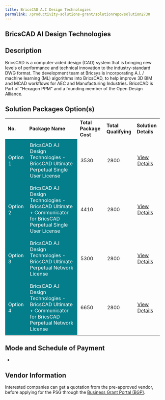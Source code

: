 ```yaml
---
title: BricsCAD A.I Design Technologies
permalink: /productivity-solutions-grant/solutionrepo/solution2730
---
```


## BricsCAD AI Design Technologies

## Description

BricsCAD is a computer-aided design (CAD) system that is bringing new levels of performance and technical innovation to the industry-standard DWG format. The development team at Bricsys is incorporating A.I. / machine learning (ML) algorithms into BricsCAD, to help improve 3D BIM and MCAD workflows for AEC and Manufacturing Industries.
BricsCAD is Part of "Hexagon PPM" and a founding member of the Open Design Alliance.

## Solution Packages Option(s)

<table>
<tr>
<td><b>No.</b></td>
<td><b>Package Name</b></td>
<td><b>Total Package Cost</b></td>
<td><b>Total Qualifying</b></td>
<td><b>Solution Details</b></td>
</tr>
<tr>
<td style='padding: 10px; background-color: #037E8A; color: #FFFFFF;'>Option 1</td>
<td style='padding: 10px; background-color: #037E8A; color: #FFFFFF;'>BricsCAD A.I Design Technologies - BricsCAD Ultimate Perpetual Single User License</td>
<td style='padding: 10px;'>3530</td>
<td style='padding: 10px;'>2800</td>
<td style='padding: 10px;'><a href='https://www.gobusiness.gov.sg/images/psg/ACA_Pacific_20210038_Desensitised_Annex_3_Part_1.pdf' target='_blank'>View Details</a></td>
</tr>
<tr>
<td style='padding: 10px; background-color: #037E8A; color: #FFFFFF;'>Option 2</td>
<td style='padding: 10px; background-color: #037E8A; color: #FFFFFF;'>BricsCAD A.I Design Technologies - BricsCAD Ultimate + Communicator for BricsCAD Perpetual Single User License</td>
<td style='padding: 10px;'>4410</td>
<td style='padding: 10px;'>2800</td>
<td style='padding: 10px;'><a href='https://www.gobusiness.gov.sg/images/psg/ACA_Pacific_20210038_Desensitised_Annex_3_Part_2.pdf' target='_blank'>View Details</a></td>
</tr>
<tr>
<td style='padding: 10px; background-color: #037E8A; color: #FFFFFF;'>Option 3</td>
<td style='padding: 10px; background-color: #037E8A; color: #FFFFFF;'>BricsCAD A.I Design Technologies - BricsCAD Ultimate Perpetual Network License</td>
<td style='padding: 10px;'>5300</td>
<td style='padding: 10px;'>2800</td>
<td style='padding: 10px;'><a href='https://www.gobusiness.gov.sg/images/psg/ACA_Pacific_20210038_Desensitised_Annex_3_Part_3.pdf' target='_blank'>View Details</a></td>
</tr>
<tr>
<td style='padding: 10px; background-color: #037E8A; color: #FFFFFF;'>Option 4</td>
<td style='padding: 10px; background-color: #037E8A; color: #FFFFFF;'>BricsCAD A.I Design Technologies - BricsCAD Ultimate + Communicator for BricsCAD Perpetual Network License</td>
<td style='padding: 10px;'>6650</td>
<td style='padding: 10px;'>2800</td>
<td style='padding: 10px;'><a href='https://www.gobusiness.gov.sg/images/psg/ACA_Pacific_20210038_Desensitised_Annex_3_Part_4.pdf' target='_blank'>View Details</a></td>
</tr>
</table>

## Mode and Schedule of Payment

 - 

## Vendor Information

 

Interested companies can get a quotation from the pre-approved vendor, before applying for the PSG through the <a href='https://www.businessgrants.gov.sg/' target='_blank' rel='noopener'>Business Grant Portal (BGP)</a>.

<script src="/jquery/resize-tables.js"></script>
